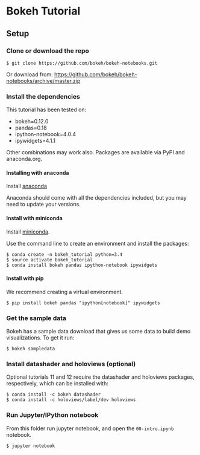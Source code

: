 # Bokeh Tutorial

## Setup

### Clone or download the repo

    $ git clone https://github.com/bokeh/bokeh-notebooks.git

Or download from: https://github.com/bokeh/bokeh-notebooks/archive/master.zip

### Install the dependencies

This tutorial has been tested on:
* bokeh=0.12.0
* pandas=0.18
* ipython-notebook=4.0.4
* ipywidgets=4.1.1

Other combinations may work also. Packages are available via PyPI and anaconda.org.

#### Installing with anaconda

Install [anaconda](http://continuum.io/downloads)

Anaconda should come with all the dependencies included, but you may need to update your versions.

#### Install with miniconda

Install [miniconda](http://conda.pydata.org/miniconda.html).

Use the command line to create an environment and install the packages:

    $ conda create -n bokeh_tutorial python=3.4
    $ source activate bokeh_tutorial
    $ conda install bokeh pandas ipython-notebook ipywidgets

#### Install with pip

We recommend creating a virtual environment.

    $ pip install bokeh pandas "ipython[notebook]" ipywidgets

### Get the sample data

Bokeh has a sample data download that gives us some data to build demo visualizations. To get
it run:

    $ bokeh sampledata

### Install datashader and holoviews (optional)

Optional tutorials 11 and 12 require the datashader and holoviews packages,
respectively, which can be installed with:

    $ conda install -c bokeh datashader
    $ conda install -c holoviews/label/dev holoviews
   
### Run Jupyter/IPython notebook

From this folder run jupyter notebook, and open the `00-intro.ipynb` notebook.

    $ jupyter notebook
